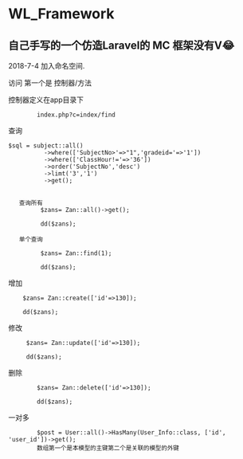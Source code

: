 # WL_Framework

<h2>自己手写的一个仿造Laravel的 MC 框架没有V😂</h2>
  

2018-7-4 加入命名空间.

访问 第一个是     控制器/方法

控制器定义在app目录下

            index.php?c=index/find



查询

    $sql = subject::all()
              ->where(['SubjectNo>'=>"1",'gradeid='=>'1'])             
              ->where(['ClassHour!='=>'36'])
              ->order('SubjectNo','desc')
              ->limt('3','1')
              ->get();
             
             
       查询所有
             $zans= Zan::all()->get();
     
             dd($zans);
             
       单个查询
             
             $zans= Zan::find(1);
             
             dd($zans);         
              
增加

        $zans= Zan::create(['id'=>130]);

        dd($zans);              
 
 修改
 
         $zans= Zan::update(['id'=>130]);
 
         dd($zans);
 
 
 删除
 
            $zans= Zan::delete(['id'=>130]);
    
            dd($zans);
            
            
一对多

            $post = User::all()->HasMany(User_Info::class, ['id', 'user_id'])->get();
            数组第一个是本模型的主键第二个是关联的模型的外键